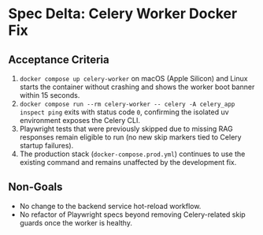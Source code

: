 # Spec Delta: Celery Worker Docker Fix

## Acceptance Criteria
1. `docker compose up celery-worker` on macOS (Apple Silicon) and Linux starts the container without crashing and shows the worker boot banner within 15 seconds.
2. `docker compose run --rm celery-worker -- celery -A celery_app inspect ping` exits with status code `0`, confirming the isolated uv environment exposes the Celery CLI.
3. Playwright tests that were previously skipped due to missing RAG responses remain eligible to run (no new skip markers tied to Celery startup failures).
4. The production stack (`docker-compose.prod.yml`) continues to use the existing command and remains unaffected by the development fix.

## Non-Goals
- No change to the backend service hot-reload workflow.
- No refactor of Playwright specs beyond removing Celery-related skip guards once the worker is healthy.
